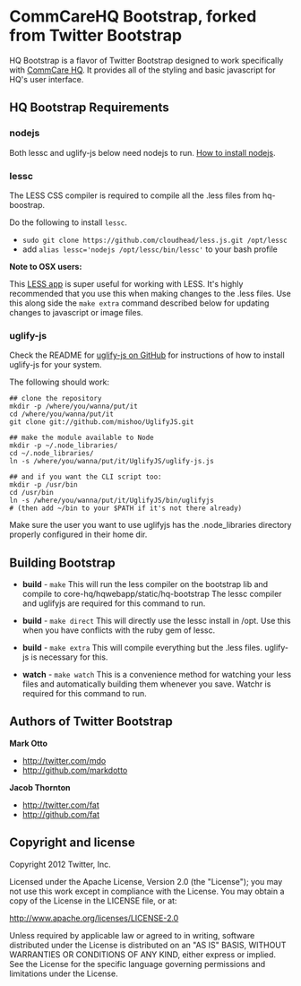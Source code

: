 CommCareHQ Bootstrap, forked from Twitter Bootstrap
===================================================

HQ Bootstrap is a flavor of Twitter Bootstrap designed to work specifically with [CommCare HQ](https://github.com/dimagi/commcare-hq).
It provides all of the styling and basic javascript for HQ's user interface.

HQ Bootstrap Requirements
-------------------------

### nodejs

Both lessc and uglify-js below need nodejs to run. [How to install nodejs](https://github.com/joyent/node/wiki/Installing-Node.js-via-package-manager).

### lessc

The LESS CSS compiler is required to compile all the .less files from hq-boostrap.

Do the following to install `lessc`.

+ `sudo git clone https://github.com/cloudhead/less.js.git /opt/lessc`
+ add `alias lessc='nodejs /opt/lessc/bin/lessc'` to your bash profile

**Note to OSX users:**

This [LESS app](http://incident57.com/less/) is super useful for working with LESS.
It's highly recommended that you use this when making changes to the .less files. Use this along side the `make extra` command described below for updating changes to javascript or image files.

### uglify-js

Check the README for [uglify-js on GitHub](https://github.com/mishoo/UglifyJS) for instructions of how to install uglify-js for your system.

The following should work:

    ## clone the repository
    mkdir -p /where/you/wanna/put/it
    cd /where/you/wanna/put/it
    git clone git://github.com/mishoo/UglifyJS.git

    ## make the module available to Node
    mkdir -p ~/.node_libraries/
    cd ~/.node_libraries/
    ln -s /where/you/wanna/put/it/UglifyJS/uglify-js.js

    ## and if you want the CLI script too:
    mkdir -p /usr/bin
    cd /usr/bin
    ln -s /where/you/wanna/put/it/UglifyJS/bin/uglifyjs
    # (then add ~/bin to your $PATH if it's not there already)

Make sure the user you want to use uglifyjs has the .node_libraries directory properly configured in their home dir.


Building Bootstrap
------------------

+ **build** - `make`
This will run the less compiler on the bootstrap lib and compile to core-hq/hqwebapp/static/hq-bootstrap
The lessc compiler and uglifyjs are required for this command to run.

+ **build** - `make direct`
This will directly use the lessc install in /opt. Use this when you have conflicts with the ruby gem of lessc.

+ **build** - `make extra`
This will compile everything but the .less files. uglify-js is necessary for this.

+ **watch** - `make watch`
This is a convenience method for watching your less files and automatically building them whenever you save.
Watchr is required for this command to run.


Authors of Twitter Bootstrap
----------------------------

**Mark Otto**

+ http://twitter.com/mdo
+ http://github.com/markdotto

**Jacob Thornton**

+ http://twitter.com/fat
+ http://github.com/fat


Copyright and license
---------------------

Copyright 2012 Twitter, Inc.

Licensed under the Apache License, Version 2.0 (the "License");
you may not use this work except in compliance with the License.
You may obtain a copy of the License in the LICENSE file, or at:

   http://www.apache.org/licenses/LICENSE-2.0

Unless required by applicable law or agreed to in writing, software
distributed under the License is distributed on an "AS IS" BASIS,
WITHOUT WARRANTIES OR CONDITIONS OF ANY KIND, either express or implied.
See the License for the specific language governing permissions and
limitations under the License.

